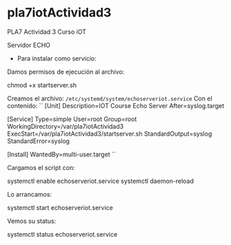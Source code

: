 # pla7iotActividad3
PLA7 Actividad 3 Curso iOT


Servidor ECHO

* Para instalar como servicio:

Damos permisos de ejecución al archivo:

chmod +x startserver.sh

Creamos el archivo:
``
/etc/systemd/system/echoserveriot.service
``
Con el contenido:
``
[Unit]
Description=IOT Course Echo Server
After=syslog.target

[Service]
Type=simple
User=root
Group=root
WorkingDirectory=/var/pla7iotActividad3
ExecStart=/var/pla7iotActividad3/startserver.sh
StandardOutput=syslog
StandardError=syslog

[Install]
WantedBy=multi-user.target
``

Cargamos el script con:

systemctl enable echoserveriot.service
systemctl daemon-reload

Lo arrancamos:

systemctl start echoserveriot.service

Vemos su status:

systemctl status echoserveriot.service
